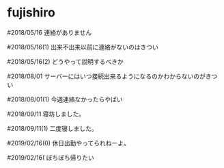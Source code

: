 # fujishiro

#2018/05/16
連絡がありません

#2018/05/16(1)
出来不出来以前に連絡がないのはきつい

#2018/05/16(2)
どうやって説明するべきか

#2018/08/01
サーバーにはいつ接続出来るようになるのかわからないのがきつい

#2018/08/01(1)
今週連絡なかったらやばい

#2018/09/11
寝坊しました。

#2018/09/11(1)
二度寝しました。

#2019/02/16(0)
休日出勤やってられねーよ。

#2019/02/16(
ぼちぼち帰りたい
